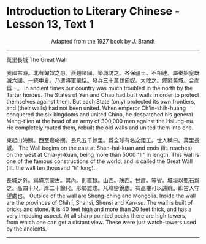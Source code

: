 # Introduction to Literary Chinese - Lesson 13, Text 1

<center>Adapted from the 1927 book by J. Brandt</center>

---

萬里長城
The Great Wall

我國古時。北有匈奴之患。燕趙諸國。築城防之。各保疆土。不相連。屬秦始皇既滅六國。一統中夏。乃遣將軍蒙恬。發兵三十萬伐匈奴。大敗之。修築舊城。合而爲一。
In ancient times our country was much troubled in the north by the Tartar hordes. The States of Yen and Chao had built walls in order to protect themselves against them. But each State (only) protected its own frontiers, and (their walls) had not been united. When emperor Ch'in-shih-huang conquered the six kingdoms and united China, he despatched his general Meng-t'ien at the head of an army of 300,000 men against the Hsiung-nu. He completely routed them, rebuilt the old walls and united them into one.

東起山海關。西至嘉峪關。長凡五千餘里。爲全球有名之鉅工。世人稱曰。萬里長城。
The Wall begins on the east at Shan-hai-kuan and ends (lit. reaches) on the west at Chia-yi-kuan, being more than 5000 "li" in length. This wall is one of the famous constructions of the world, and is called the Great Wall (lit. the wall ten thousand "li" long).

長城之外。爲盛京蒙古。其內。則直隸。山西。陕西。甘肅。等省。城垣以甄石爲之。高四十尺。厚二十餘尺。形勢雄峻。凡峰巒銳處。有高樓可以遠眺。即古人守望處也。
Outside of the wall are Sheng-ching and Mongolia. Inside the wall are the provinces of Chihli, Shansi, Shensi and Kan-su. The wall is built of bricks and stone. It is 40 feet high and more than 20 feet thick, and has a very imposing aspect. At all sharp pointed peaks there are high towers, from which one can get a distant view. These were just watch-towers used by the ancients.

---
